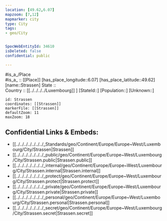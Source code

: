 ```yaml
---
location: [49.62,6.07] 
mapzoom: [7,12] 
mapmarker: city 
type: City
tags:
- geo/City


SpocWebEntityId: 34610
isDeleted: false
confidential: public

---
```

#is_a_/Place  
#is_a_ :: [[Place]] 
[has_place_longitude::6.07] 
[has_place_latitude::49.62] 
[name::Strassen] 
State ::  
Country :: [[../../../../Luxembourg]] ] 
[StateId::] 
[Population::] 
[Unknown::] 


```leaflet
id: Strassen
coordinates: [[Strassen]] 
markerFile: [[Strassen]] 
defaultZoom: 11 
maxZoom: 18
```


## Confidential Links & Embeds: 
- [[../../../../../../../_Standards/geo/Continent/Europe/Europe~West/Luxembourg/City/Strassen|Strassen]] 
- [[../../../../../../../_public/geo/Continent/Europe/Europe~West/Luxembourg/City/Strassen.public|Strassen.public]] 
- [[../../../../../../../_internal/geo/Continent/Europe/Europe~West/Luxembourg/City/Strassen.internal|Strassen.internal]] 
- [[../../../../../../../_protect/geo/Continent/Europe/Europe~West/Luxembourg/City/Strassen.protect|Strassen.protect]] 
- [[../../../../../../../_private/geo/Continent/Europe/Europe~West/Luxembourg/City/Strassen.private|Strassen.private]] 
- [[../../../../../../../_personal/geo/Continent/Europe/Europe~West/Luxembourg/City/Strassen.personal|Strassen.personal]] 
- [[../../../../../../../_secret/geo/Continent/Europe/Europe~West/Luxembourg/City/Strassen.secret|Strassen.secret]] 
